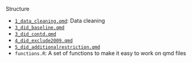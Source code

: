 Structure
- [`1_data_cleaning.qmd`](https://hirkame.github.io/SEJ/1_data_cleaning): Data cleaning
- [`3_did_baseline.qmd`](https://hirkame.github.io/SEJ/3_did_baseline)
- [`3_did_contd.qmd`](https://hirkame.github.io/SEJ/5_did_contd)
- [`4_did_exclude2009.qmd`](https://hirkame.github.io/SEJ/4_did_exclude2009)
- [`5_did_additionalrestriction.qmd`](https://hirkame.github.io/SEJ/5_did_additionalrestriction)
- `functions.R`: A set of functions to make it easy to work on qmd files
